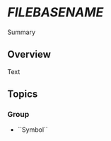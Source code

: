 # ___FILEBASENAME___
<!--@START_MENU_TOKEN@-->Summary<!--@END_MENU_TOKEN@-->
## Overview
<!--@START_MENU_TOKEN@-->Text<!--@END_MENU_TOKEN@-->
## Topics
### <!--@START_MENU_TOKEN@-->Group<!--@END_MENU_TOKEN@-->
- <!--@START_MENU_TOKEN@-->``Symbol``<!--@END_MENU_TOKEN@-->
